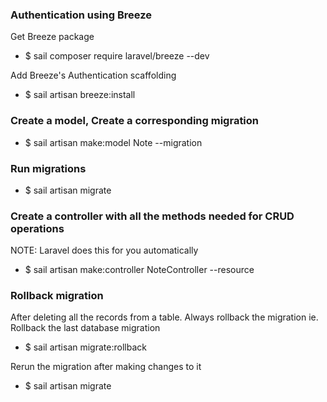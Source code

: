 ### Authentication using Breeze

Get Breeze package
- $ sail composer require laravel/breeze --dev

Add Breeze's Authentication scaffolding
- $ sail artisan breeze:install


### Create a model, Create a corresponding migration

- $ sail artisan make:model Note --migration


### Run migrations

- $ sail artisan migrate


### Create a controller with all the methods needed for CRUD operations

NOTE: Laravel does this for you automatically

- $ sail artisan make:controller NoteController --resource

### Rollback migration

After deleting all the records from a table. Always rollback the migration
ie. Rollback the last database migration

- $ sail artisan migrate:rollback

Rerun the migration after making changes to it

- $ sail artisan migrate
